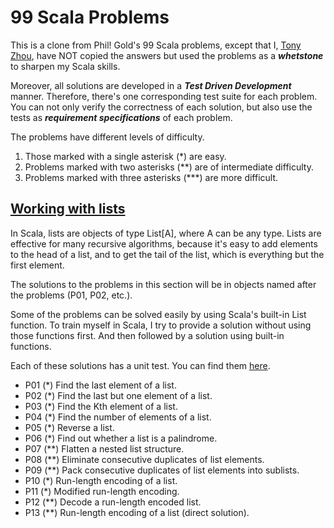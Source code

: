 # 99 Scala Problems

This is a clone from Phil! Gold's 99 Scala problems, except that I, 
[Tony Zhou](https://www.linkedin.com/in/tonyzhou), have NOT copied the 
answers but used the problems as a **_whetstone_** to sharpen my Scala skills.

Moreover, all solutions are developed in a **_Test Driven Development_** manner.
Therefore, there's one corresponding test suite for each problem.
You can not only verify the correctness of each solution, but also use 
the tests as **_requirement specifications_** of each problem.

The problems have different levels of difficulty.

1. Those marked with a single asterisk (*) are easy.
2. Problems marked with two asterisks (**) are of intermediate difficulty.
3. Problems marked with three asterisks (***) are more difficult.


## [Working with lists](https://github.com/zjt1114/scala99/tree/master/src/main/scala/list)

In Scala, lists are objects of type List[A], where A can be any type. 
Lists are effective for many recursive algorithms, because it's easy to add elements to the head of a list, 
and to get the tail of the list, which is everything but the first element.

The solutions to the problems in this section will be in objects named after the problems (P01, P02, etc.).

Some of the problems can be solved easily by using Scala's built-in List function.
To train myself in Scala, I try to provide a solution without using those functions first.
And then followed by a solution using built-in functions.

Each of these solutions has a unit test. 
You can find them [here](https://github.com/zjt1114/scala99/tree/master/src/test/scala/list).

* P01 (*) Find the last element of a list.
* P02 (*) Find the last but one element of a list.
* P03 (*) Find the Kth element of a list.
* P04 (*) Find the number of elements of a list.
* P05 (*) Reverse a list.
* P06 (*) Find out whether a list is a palindrome.
* P07 (**) Flatten a nested list structure.
* P08 (**) Eliminate consecutive duplicates of list elements.
* P09 (**) Pack consecutive duplicates of list elements into sublists.
* P10 (*) Run-length encoding of a list.
* P11 (*) Modified run-length encoding.
* P12 (**) Decode a run-length encoded list.
* P13 (**) Run-length encoding of a list (direct solution).
